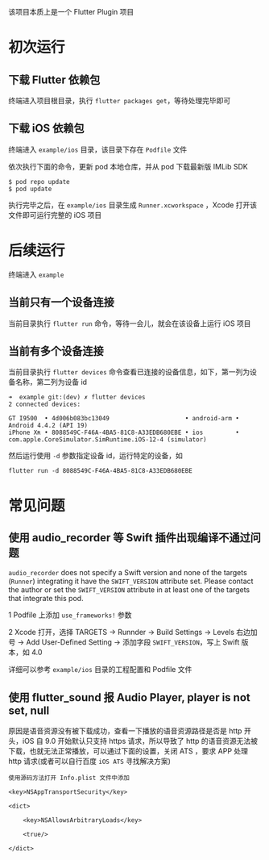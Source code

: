 该项目本质上是一个 Flutter Plugin 项目

# 初次运行

## 下载 Flutter 依赖包

终端进入项目根目录，执行 `flutter packages get`，等待处理完毕即可

## 下载 iOS 依赖包

终端进入 `example/ios` 目录，该目录下存在 `Podfile` 文件

依次执行下面的命令，更新 pod 本地仓库，并从 pod 下载最新版 IMLib SDK

```
$ pod repo update
$ pod update
```

执行完毕之后，在 `example/ios` 目录生成 `Runner.xcworkspace` ，Xcode 打开该文件即可运行完整的 iOS 项目


# 后续运行

终端进入 `example` 

## 当前只有一个设备连接

当前目录执行 `flutter run` 命令，等待一会儿，就会在该设备上运行 iOS 项目


## 当前有多个设备连接

当前目录执行 `flutter devices` 命令查看已连接的设备信息，如下，第一列为设备名称，第二列为设备 id

```
➜  example git:(dev) ✗ flutter devices
2 connected devices:

GT I9500  • 4d006b083bc13049                     • android-arm • Android 4.4.2 (API 19)
iPhone Xʀ • 8088549C-F46A-4BA5-81C8-A33EDB680EBE • ios         • com.apple.CoreSimulator.SimRuntime.iOS-12-4 (simulator)
```

然后运行使用 `-d` 参数指定设备 id，运行特定的设备，如

`
flutter run -d 8088549C-F46A-4BA5-81C8-A33EDB680EBE
`

# 常见问题
## 使用 audio_recorder 等 Swift 插件出现编译不通过问题

`audio_recorder` does not specify a Swift version and none of the targets (`Runner`) integrating it have the `SWIFT_VERSION` attribute set. Please contact the author or set the `SWIFT_VERSION` attribute in at least one of the targets that integrate this pod.

1 Podfile 上添加 `use_frameworks!` 参数

2 Xcode 打开，选择 TARGETS -> Runnder -> Build Settings -> Levels 右边加号 -> Add User-Defined Setting -> 添加字段 `SWIFT_VERSION`，写上 Swift 版本，如 4.0

详细可以参考 `example/ios` 目录的工程配置和 Podfile 文件

## 使用 flutter_sound 报 Audio Player, player is not set, null

原因是语音资源没有被下载成功，查看一下播放的语音资源路径是否是 http 开头，iOS 自 9.0 开始默认只支持 https 请求，所以导致了 http 的语音资源无法被下载，也就无法正常播放，可以通过下面的设置，关闭 ATS ，要求 APP 处理 http 请求(或者可以自行百度 `iOS ATS` 寻找解决方案)

```
使用源码方法打开 Info.plist 文件中添加

<key>NSAppTransportSecurity</key>

<dict>

	<key>NSAllowsArbitraryLoads</key>
	
	<true/>

</dict>
```